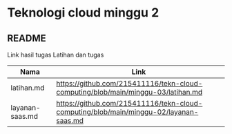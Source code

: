 
# Teknologi cloud minggu 2

## README

Link hasil tugas Latihan dan tugas

| Nama | Link |
| ------ | ------ |
| latihan.md | https://github.com/215411116/tekn-cloud-computing/blob/main/minggu-03/latihan.md |
| layanan-saas.md | https://github.com/215411116/tekn-cloud-computing/blob/main/minggu-02/layanan-saas.md |
